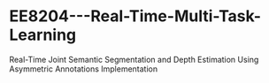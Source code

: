 # EE8204---Real-Time-Multi-Task-Learning
Real-Time Joint Semantic Segmentation and Depth Estimation Using Asymmetric Annotations Implementation
